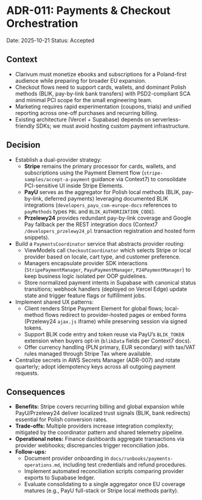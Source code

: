 # ADR-011: Payments & Checkout Orchestration
Date: 2025-10-21
Status: Accepted

## Context
- Clarivum must monetize ebooks and subscriptions for a Poland-first audience while preparing for broader EU expansion.
- Checkout flows need to support cards, wallets, and dominant Polish methods (BLIK, pay-by-link bank transfers) with PSD2-compliant SCA and minimal PCI scope for the small engineering team.
- Marketing requires rapid experimentation (coupons, trials) and unified reporting across one-off purchases and recurring billing.
- Existing architecture (Vercel + Supabase) depends on serverless-friendly SDKs; we must avoid hosting custom payment infrastructure.

## Decision
- Establish a dual-provider strategy:
  - **Stripe** remains the primary processor for cards, wallets, and subscriptions using the Payment Element flow (`stripe-samples/accept-a-payment` guidance via Context7) to consolidate PCI-sensitive UI inside Stripe Elements.
  - **PayU** serves as the aggregator for Polish local methods (BLIK, pay-by-link, deferred payments) leveraging documented BLIK integrations (`developers_payu_com-europe-docs` references to `payMethods` types `PBL` and `BLIK_AUTHORIZATION_CODE`).
  - **Przelewy24** provides redundant pay-by-link coverage and Google Pay fallback per the REST integration docs (Context7 `/developers_przelewy24_pl` transaction registration and hosted form snippets).
- Build a `PaymentsCoordinator` service that abstracts provider routing:
  - ViewModels call `CheckoutCoordinator` which selects Stripe or local provider based on locale, cart type, and customer preference.
  - Managers encapsulate provider SDK interactions (`StripePaymentManager`, `PayuPaymentManager`, `P24PaymentManager`) to keep business logic isolated per OOP guidelines.
  - Store normalized payment intents in Supabase with canonical status transitions; webhook handlers (deployed on Vercel Edge) update state and trigger feature flags or fulfillment jobs.
- Implement shared UX patterns:
  - Client renders Stripe Payment Element for global flows; local-method flows redirect to provider-hosted pages or embed forms (Przelewy24 `ajax.js` iframe) while preserving session via signed tokens.
  - Support BLIK code entry and token reuse via PayU’s `BLIK_TOKEN` extension when buyers opt-in (`blikData` fields per Context7 docs).
  - Offer currency handling (PLN primary, EUR secondary) with tax/VAT rules managed through Stripe Tax where available.
- Centralize secrets in AWS Secrets Manager (ADR-007) and rotate quarterly; adopt idempotency keys across all outgoing payment requests.

## Consequences
- **Benefits:** Stripe covers recurring billing and global expansion while PayU/Przelewy24 deliver localized trust signals (BLIK, bank redirects) essential for Polish conversion rates.
- **Trade-offs:** Multiple providers increase integration complexity; mitigated by the coordinator pattern and shared telemetry pipeline.
- **Operational notes:** Finance dashboards aggregate transactions via provider webhooks; discrepancies trigger reconciliation jobs.
- **Follow-ups:**
  - Document provider onboarding in `docs/runbooks/payments-operations.md`, including test credentials and refund procedures.
  - Implement automated reconciliation scripts comparing provider exports to Supabase ledger.
  - Evaluate consolidating to a single aggregator once EU coverage matures (e.g., PayU full-stack or Stripe local methods parity).
